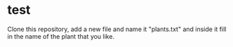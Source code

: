 # test

Clone this repository, add a new file and name it "plants.txt" and inside it fill in the name of the plant that you like.
